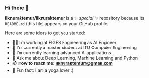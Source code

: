 ### Hi there 👋


**ilknuraktemur/ilknuraktemur** is a ✨ _special_ ✨ repository because its `README.md` (this file) appears on your GitHub profile.

Here are some ideas to get you started:

- 👩‍💻 I’m working at FIGES Engineering as AI Engineer
- 📖  I'm currently a master student at ITU Computer Engineering
- 🤖 I’m currently learning advanced AI applications
- 💬 Ask me about Deep Learning, Machine Learning and Python
- 📫 **How to reach me: ilknuraktemurr@gmail.com**
- 🧘 Fun fact: I am a yoga lover :)

